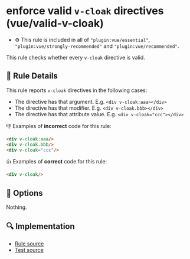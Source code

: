 # enforce valid `v-cloak` directives (vue/valid-v-cloak)

- :gear: This rule is included in all of `"plugin:vue/essential"`, `"plugin:vue/strongly-recommended"` and `"plugin:vue/recommended"`.

This rule checks whether every `v-cloak` directive is valid.

## :book: Rule Details

This rule reports `v-cloak` directives in the following cases:

- The directive has that argument. E.g. `<div v-cloak:aaa></div>`
- The directive has that modifier. E.g. `<div v-cloak.bbb></div>`
- The directive has that attribute value. E.g. `<div v-cloak="ccc"></div>`

:-1: Examples of **incorrect** code for this rule:

```html
<div v-cloak:aaa/>
<div v-cloak.bbb/>
<div v-cloak="ccc"/>
```

:+1: Examples of **correct** code for this rule:

```html
<div v-cloak/>
```

## :wrench: Options

Nothing.

## :mag: Implementation

- [Rule source](https://github.com/vuejs/eslint-plugin-vue/blob/master/lib/rules/valid-v-cloak.js)
- [Test source](https://github.com/vuejs/eslint-plugin-vue/blob/master/tests/lib/rules/valid-v-cloak.js)
